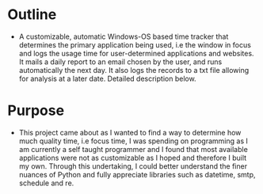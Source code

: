 # Outline
  * A customizable, automatic Windows-OS based time tracker that determines the primary application being used, i.e the window in focus and logs the usage time for user-determined applications and websites. It mails a daily report to an email chosen by the user,  and runs automatically the next day. It also logs the records to a txt file allowing for analysis at a later date. Detailed description below.

# Purpose
  * This project came about as I wanted to find a way to determine how much quality time, i.e focus time, I was spending on programming as I am currently a self taught programmer and I found that most available applications were not as customizable as I hoped and therefore I built my own. Through this undertaking, I could better understand the finer nuances of Python and fully appreciate libraries such as datetime, smtp, schedule and re.
  
